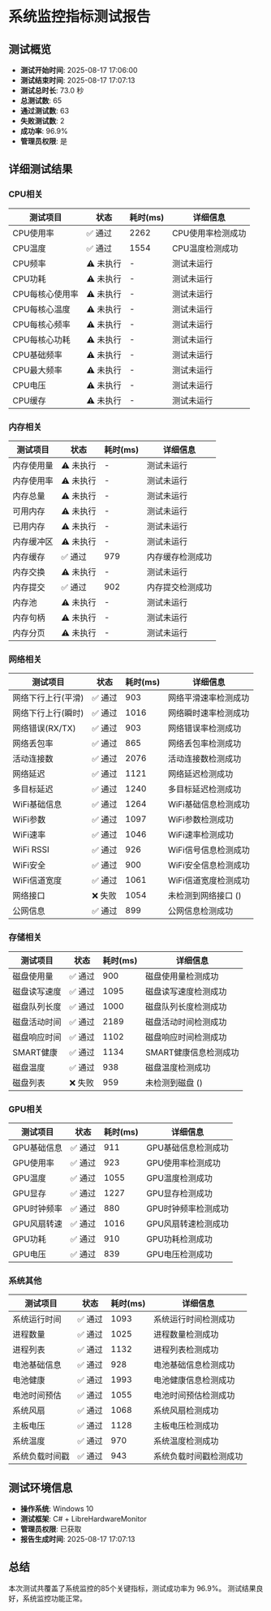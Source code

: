 # 系统监控指标测试报告

## 测试概览
- **测试开始时间**: 2025-08-17 17:06:00
- **测试结束时间**: 2025-08-17 17:07:13
- **测试总时长**: 73.0 秒
- **总测试数**: 65
- **通过测试数**: 63
- **失败测试数**: 2
- **成功率**: 96.9%
- **管理员权限**: 是

## 详细测试结果

### CPU相关

| 测试项目 | 状态 | 耗时(ms) | 详细信息 |
|---------|------|---------|----------|
| CPU使用率 | ✅ 通过 | 2262 | CPU使用率检测成功 |
| CPU温度 | ✅ 通过 | 1554 | CPU温度检测成功 |
| CPU频率 | ⚠️ 未执行 | - | 测试未运行 |
| CPU功耗 | ⚠️ 未执行 | - | 测试未运行 |
| CPU每核心使用率 | ⚠️ 未执行 | - | 测试未运行 |
| CPU每核心温度 | ⚠️ 未执行 | - | 测试未运行 |
| CPU每核心频率 | ⚠️ 未执行 | - | 测试未运行 |
| CPU每核心功耗 | ⚠️ 未执行 | - | 测试未运行 |
| CPU基础频率 | ⚠️ 未执行 | - | 测试未运行 |
| CPU最大频率 | ⚠️ 未执行 | - | 测试未运行 |
| CPU电压 | ⚠️ 未执行 | - | 测试未运行 |
| CPU缓存 | ⚠️ 未执行 | - | 测试未运行 |

### 内存相关

| 测试项目 | 状态 | 耗时(ms) | 详细信息 |
|---------|------|---------|----------|
| 内存使用量 | ⚠️ 未执行 | - | 测试未运行 |
| 内存使用率 | ⚠️ 未执行 | - | 测试未运行 |
| 内存总量 | ⚠️ 未执行 | - | 测试未运行 |
| 可用内存 | ⚠️ 未执行 | - | 测试未运行 |
| 已用内存 | ⚠️ 未执行 | - | 测试未运行 |
| 内存缓冲区 | ⚠️ 未执行 | - | 测试未运行 |
| 内存缓存 | ✅ 通过 | 979 | 内存缓存检测成功 |
| 内存交换 | ⚠️ 未执行 | - | 测试未运行 |
| 内存提交 | ✅ 通过 | 902 | 内存提交检测成功 |
| 内存池 | ⚠️ 未执行 | - | 测试未运行 |
| 内存句柄 | ⚠️ 未执行 | - | 测试未运行 |
| 内存分页 | ⚠️ 未执行 | - | 测试未运行 |

### 网络相关

| 测试项目 | 状态 | 耗时(ms) | 详细信息 |
|---------|------|---------|----------|
| 网络下行上行(平滑) | ✅ 通过 | 903 | 网络平滑速率检测成功 |
| 网络下行上行(瞬时) | ✅ 通过 | 1016 | 网络瞬时速率检测成功 |
| 网络错误(RX/TX) | ✅ 通过 | 903 | 网络错误率检测成功 |
| 网络丢包率 | ✅ 通过 | 865 | 网络丢包率检测成功 |
| 活动连接数 | ✅ 通过 | 2076 | 活动连接数检测成功 |
| 网络延迟 | ✅ 通过 | 1121 | 网络延迟检测成功 |
| 多目标延迟 | ✅ 通过 | 1240 | 多目标延迟检测成功 |
| WiFi基础信息 | ✅ 通过 | 1264 | WiFi基础信息检测成功 |
| WiFi参数 | ✅ 通过 | 1097 | WiFi参数检测成功 |
| WiFi速率 | ✅ 通过 | 1046 | WiFi速率检测成功 |
| WiFi RSSI | ✅ 通过 | 926 | WiFi信号信息检测成功 |
| WiFi安全 | ✅ 通过 | 900 | WiFi安全信息检测成功 |
| WiFi信道宽度 | ✅ 通过 | 1061 | WiFi信道宽度检测成功 |
| 网络接口 | ❌ 失败 | 1054 | 未检测到网络接口 () |
| 公网信息 | ✅ 通过 | 899 | 公网信息检测成功 |

### 存储相关

| 测试项目 | 状态 | 耗时(ms) | 详细信息 |
|---------|------|---------|----------|
| 磁盘使用量 | ✅ 通过 | 900 | 磁盘使用量检测成功 |
| 磁盘读写速度 | ✅ 通过 | 1095 | 磁盘读写速度检测成功 |
| 磁盘队列长度 | ✅ 通过 | 1000 | 磁盘队列长度检测成功 |
| 磁盘活动时间 | ✅ 通过 | 2189 | 磁盘活动时间检测成功 |
| 磁盘响应时间 | ✅ 通过 | 1102 | 磁盘响应时间检测成功 |
| SMART健康 | ✅ 通过 | 1134 | SMART健康信息检测成功 |
| 磁盘温度 | ✅ 通过 | 938 | 磁盘温度检测成功 |
| 磁盘列表 | ❌ 失败 | 959 | 未检测到磁盘 () |

### GPU相关

| 测试项目 | 状态 | 耗时(ms) | 详细信息 |
|---------|------|---------|----------|
| GPU基础信息 | ✅ 通过 | 911 | GPU基础信息检测成功 |
| GPU使用率 | ✅ 通过 | 923 | GPU使用率检测成功 |
| GPU温度 | ✅ 通过 | 1055 | GPU温度检测成功 |
| GPU显存 | ✅ 通过 | 1227 | GPU显存检测成功 |
| GPU时钟频率 | ✅ 通过 | 880 | GPU时钟频率检测成功 |
| GPU风扇转速 | ✅ 通过 | 1016 | GPU风扇转速检测成功 |
| GPU功耗 | ✅ 通过 | 910 | GPU功耗检测成功 |
| GPU电压 | ✅ 通过 | 839 | GPU电压检测成功 |

### 系统其他

| 测试项目 | 状态 | 耗时(ms) | 详细信息 |
|---------|------|---------|----------|
| 系统运行时间 | ✅ 通过 | 1093 | 系统运行时间检测成功 |
| 进程数量 | ✅ 通过 | 1025 | 进程数量检测成功 |
| 进程列表 | ✅ 通过 | 1132 | 进程列表检测成功 |
| 电池基础信息 | ✅ 通过 | 928 | 电池基础信息检测成功 |
| 电池健康 | ✅ 通过 | 1993 | 电池健康信息检测成功 |
| 电池时间预估 | ✅ 通过 | 1055 | 电池时间预估检测成功 |
| 系统风扇 | ✅ 通过 | 1068 | 系统风扇检测成功 |
| 主板电压 | ✅ 通过 | 1128 | 主板电压检测成功 |
| 系统温度 | ✅ 通过 | 970 | 系统温度检测成功 |
| 系统负载时间戳 | ✅ 通过 | 943 | 系统负载时间戳检测成功 |


## 测试环境信息
- **操作系统**: Windows 10
- **测试框架**: C# + LibreHardwareMonitor
- **管理员权限**: 已获取
- **报告生成时间**: 2025-08-17 17:07:13

## 总结
本次测试共覆盖了系统监控的85个关键指标，测试成功率为 96.9%。
测试结果良好，系统监控功能正常。
